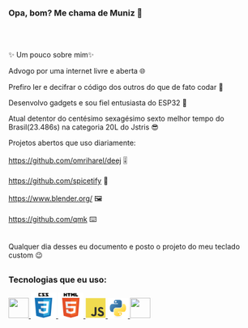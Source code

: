 ### Opa, bom? Me chama de Muniz 🤝
  
  <br></br>
  
  ✨ Um pouco sobre mim✨
  
   Advogo por uma internet livre e aberta 🌐 
   
   Prefiro ler e decifrar o código dos outros do que de fato codar 🤫   
   
   Desenvolvo gadgets e sou fiel entusiasta do ESP32 🤖

   Atual detentor do centésimo sexagésimo sexto melhor tempo do Brasil(23.486s) na categoria 20L do Jstris 😎
   
   Projetos abertos que uso diariamente:   <br></br>
     https://github.com/omriharel/deej 🎚️   <br></br>
     https://github.com/spicetify 💽   <br></br>
     https://www.blender.org/ 🖼️   <br></br>
     https://github.com/qmk ⌨️   <br></br>

  Qualquer dia desses eu documento e posto o projeto do meu teclado custom 😉 
##

<h3 align="left">Tecnologias que eu uso:</h3>
<p align="left"> <a href="https://www.arduino.cc/" target="_blank" rel="noreferrer"> <img src="https://cdn.jsdelivr.net/gh/devicons/devicon/icons/arduino/arduino-original-wordmark.svg" height="40" width="40"/> </a> <a href="https://www.w3schools.com/css/" target="_blank" rel="noreferrer"> <img src="https://raw.githubusercontent.com/devicons/devicon/master/icons/css3/css3-original-wordmark.svg" alt="css3" width="50" height="50"/> </a> <a href="https://www.w3.org/html/" target="_blank" rel="noreferrer"> <img src="https://raw.githubusercontent.com/devicons/devicon/master/icons/html5/html5-original-wordmark.svg" alt="html5" width="50" height="50"/> </a> <a href="https://developer.mozilla.org/en-US/docs/Web/JavaScript" target="_blank" rel="noreferrer"> <img src="https://raw.githubusercontent.com/devicons/devicon/master/icons/javascript/javascript-original.svg" alt="javascript" width="40" height="40"/> </a>  <a href="https://www.python.org" target="_blank" rel="noreferrer"> <img src="https://raw.githubusercontent.com/devicons/devicon/master/icons/python/python-original.svg" alt="python" width="40" height="40"/> </a> <a href="https://www.blender.org/" target="_blank" rel="noreferrer"> <img src="https://cdn.jsdelivr.net/gh/devicons/devicon/icons/blender/blender-original.svg" height="40" width="40" /> </a> </p>
